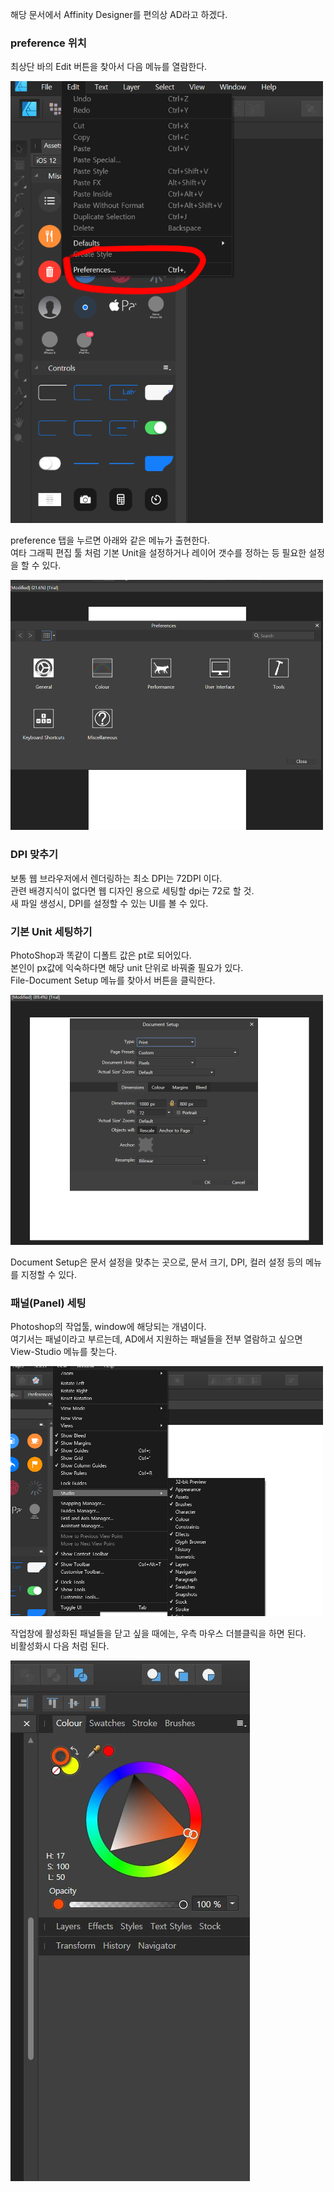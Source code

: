 해당 문서에서 Affinity Designer를 편의상 AD라고 하겠다.

### preference 위치

<p>최상단 바의 Edit 버튼을 찾아서 다음 메뉴를 열람한다.</p>

<img src="https://github.com/TaekGeunLee/study_frontEnd/blob/master/readmeImg/T1_1-1.png" alt="T1_1-1" />

<p>
preference 탭을 누르면 아래와 같은 메뉴가 출현한다.<br />
여타 그래픽 편집 툴 처럼 기본 Unit을 설정하거나 레이어 갯수를 정하는 등 필요한 설정을 할 수 있다.
</p>

<img src="https://github.com/TaekGeunLee/study_frontEnd/blob/master/readmeImg/T1_1-2.png" alt="T1_1-2" />

### DPI 맞추기
<p>
보통 웹 브라우저에서 렌더링하는 최소 DPI는 72DPI 이다.<br />
관련 배경지식이 없다면 웹 디자인 용으로 세팅할 dpi는 72로 할 것.<br />
새 파일 생성시, DPI를 설정할 수 있는 UI를 볼 수 있다.
</p>

### 기본 Unit 세팅하기
<p>
PhotoShop과 똑같이 디폴트 값은 pt로 되어있다.<br />
본인이 px값에 익숙하다면 해당 unit 단위로 바꿔줄 필요가 있다.<br />
File-Document Setup 메뉴를 찾아서 버튼을 클릭한다.
</p>

<img src="https://github.com/TaekGeunLee/study_frontEnd/blob/master/readmeImg/T1_1-3.png" alt="T1_1-3" />

<p>
Document Setup은 문서 설정을 맞추는 곳으로, 
문서 크기, DPI, 컬러 설정 등의 메뉴를 지정할 수 있다.
</p>

### 패널(Panel) 세팅
<p>
Photoshop의 작업툴, window에 해당되는 개념이다.<br />
여기서는 패널이라고 부르는데, AD에서 지원하는 패널들을 전부 열람하고 싶으면 View-Studio 메뉴를 찾는다.
</p>

<img src="https://github.com/TaekGeunLee/study_frontEnd/blob/master/readmeImg/T1_1-4.png" alt="T1_1-4" />

<p>
작업창에 활성화된 패널들을 닫고 싶을 때에는, 우측 마우스 더블클릭을 하면 된다.<br />
비활성화시 다음 처럼 된다. 
</p>

<img src="https://github.com/TaekGeunLee/study_frontEnd/blob/master/readmeImg/T1_1-5.png" alt="T1_1-5" />


